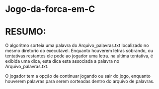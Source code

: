 # Jogo-da-forca-em-C

# RESUMO: 
O algoritmo sorteia uma palavra do Arquivo_palavras.txt localizado no mesmo diretorio do executavel.
Enquanto houverem letras sobrando, ou tentativas restantes ele pede ao jogador uma letra.
na ultima tentativa, é exibida uma dica, esta dica esta associada a palavra no Arquivo_palavras.txt.

O jogador tem a opção de continuar jogando ou sair do jogo, enquanto houverem palavras para serem sorteadas dentro do arquivo de palavras.
